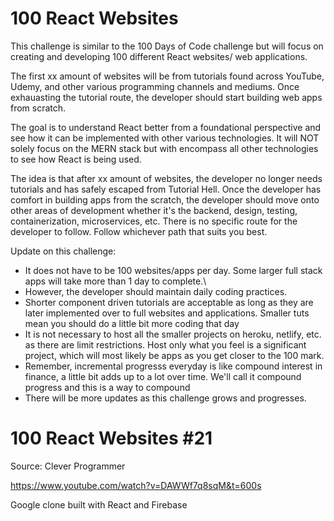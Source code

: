 # 100 React Websites

This challenge is similar to the 100 Days of Code challenge but will focus on creating and developing 100 different React websites/ web applications.

The first xx amount of websites will be from tutorials found across YouTube, Udemy, and other various programming channels and mediums. Once exhauasting the tutorial route, the developer should start building web apps from scratch.

The goal is to understand React better from a foundational perspective and see how it can be implemented with other various technologies. It will NOT solely focus on the MERN stack but with encompass all other technologies to see how React is being used.

The idea is that after xx amount of websites, the developer no longer needs tutorials and has safely escaped from Tutorial Hell. Once the developer has comfort in building apps from the scratch, the developer should move onto other areas of development whether it's the backend, design, testing, containerization, microservices, etc. There is no specific route for the developer to follow. Follow whichever path that suits you best.

Update on this challenge:

* It does not have to be 100 websites/apps per day. Some larger full stack apps will take more than 1 day to complete.\
* However, the developer should maintain daily coding practices.
* Shorter component driven tutorials are acceptable as long as they are later implemented over to full websites and applications. Smaller tuts mean you should do a little bit more coding that day
* It is not necessary to host all the smaller projects on heroku, netlify, etc. as there are limit restrictions. Host only what you feel is a significant project, which will most likely be apps as you get closer to the 100 mark.
* Remember, incremental progresss everyday is like compound interest in finance, a little bit adds up to a lot over time. We'll call it compound progress and this is a way to compound
* There will be more updates as this challenge grows and progresses.

# 100 React Websites #21

Source: Clever Programmer

https://www.youtube.com/watch?v=DAWWf7q8sqM&t=600s

Google clone built with React and Firebase
